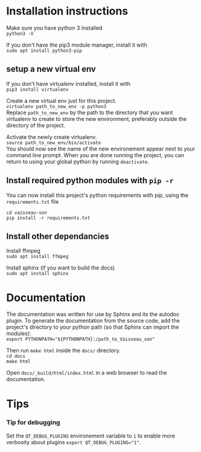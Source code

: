 # Installation instructions

Make sure you have python 3 installed<br/>
`python3 -V`

If you don't have the pip3 module manager, install it with<br/>
`sudo apt install python3-pip`

## setup a new virtual env
If you don't have virtualenv installed, install it with<br/>
`pip3 install virtualenv`

Create a new virtual env just for this project.<br/>
`virtualenv path_to_new_env -p python3`<br/>
Replace `path_to_new_env` by the path to the directory that you want virtualenv to create to store the new environment, preferably outside the directory of the project.

Activate the newly create virtualenv.<br/>
`source path_to_new_env/bin/activate`<br/>
You should now see the name of the new environement appear next to your command line prompt. When you are done running the project, you can return to using your global python by running `deactivate`.

## Install required python modules with `pip -r`

You can now install this project's python requirements with pip, using the `requirements.txt` file

`cd vaisseau-son`<br/>
`pip install -r requirements.txt`

## Install other dependancies
Install ffmpeg<br/>
`sudo apt install ffmpeg`

Install sphinx (if you want to build the docs)<br/>
`sudo apt install sphinx`

# Documentation
The documentation was written for use by Sphinx and its the autodoc plugin. To generate the documentation from the source code, add the project's directory to your python path (so that Sphinx can import the modules):<br/>
`export PYTHONPATH="${PYTHONPATH}:/path_to_Vaisseau_son"`

Then run `make html` inside the `docs/` directory.<br/>
`cd docs`<br/>
`make html`

Open `docs/_build/html/index.html` in a web browser to read the documentation.

# Tips
### Tip for debugging
Set the `QT_DEBUG_PLUGINS` environement variable to `1` to enable more verbosity about plugins
`export QT_DEBUG_PLUGINS="1"`.

